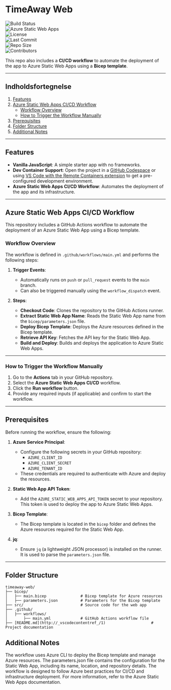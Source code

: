 # TimeAway Web

![Build Status](https://img.shields.io/github/actions/workflow/status/Empeno/timeaway-web/main.yml?branch=main&label=Build%20Status)  
![Azure Static Web Apps](https://img.shields.io/badge/Azure-Static%20Web%20Apps-blue?logo=microsoftazure)  
![License](https://img.shields.io/github/license/Empeno/timeaway-web)  
![Last Commit](https://img.shields.io/github/last-commit/Empeno/timeaway-web)  
![Repo Size](https://img.shields.io/github/repo-size/Empeno/timeaway-web)  
![Contributors](https://img.shields.io/github/contributors/Empeno/timeaway-web)  

This repo also includes a **CI/CD workflow** to automate the deployment of the app to Azure Static Web Apps using a **Bicep template**.

---

## Indholdsfortegnelse

1. [Features](#features)
2. [Azure Static Web Apps CI/CD Workflow](#azure-static-web-apps-cicd-workflow)
   - [Workflow Overview](#workflow-overview)
   - [How to Trigger the Workflow Manually](#how-to-trigger-the-workflow-manually)
3. [Prerequisites](#prerequisites)
4. [Folder Structure](#folder-structure)
5. [Additional Notes](#additional-notes)

---

## Features

- **Vanilla JavaScript**: A simple starter app with no frameworks.
- **Dev Container Support**: Open the project in a [GitHub Codespace](https://github.com/features/codespaces) or using [VS Code with the Remote Containers extension](https://code.visualstudio.com/docs/remote/containers) to get a pre-configured development environment.
- **Azure Static Web Apps CI/CD Workflow**: Automates the deployment of the app and its infrastructure.

---

## Azure Static Web Apps CI/CD Workflow

This repository includes a GitHub Actions workflow to automate the deployment of an Azure Static Web App using a Bicep template.

### Workflow Overview

The workflow is defined in `.github/workflows/main.yml` and performs the following steps:

1. **Trigger Events**:
   - Automatically runs on `push` or `pull_request` events to the `main` branch.
   - Can also be triggered manually using the `workflow_dispatch` event.

2. **Steps**:
   - **Checkout Code**: Clones the repository to the GitHub Actions runner.
   - **Extract Static Web App Name**: Reads the Static Web App name from the `bicep/parameters.json` file.
   - **Deploy Bicep Template**: Deploys the Azure resources defined in the Bicep template.
   - **Retrieve API Key**: Fetches the API key for the Static Web App.
   - **Build and Deploy**: Builds and deploys the application to Azure Static Web Apps.

---

### How to Trigger the Workflow Manually

1. Go to the **Actions** tab in your GitHub repository.
2. Select the **Azure Static Web Apps CI/CD** workflow.
3. Click the **Run workflow** button.
4. Provide any required inputs (if applicable) and confirm to start the workflow.

---

## Prerequisites

Before running the workflow, ensure the following:

1. **Azure Service Principal**:
   - Configure the following secrets in your GitHub repository:
     - `AZURE_CLIENT_ID`
     - `AZURE_CLIENT_SECRET`
     - `AZURE_TENANT_ID`
   - These credentials are required to authenticate with Azure and deploy the resources.

2. **Static Web App API Token**:
   - Add the `AZURE_STATIC_WEB_APPS_API_TOKEN` secret to your repository. This token is used to deploy the app to Azure Static Web Apps.

3. **Bicep Template**:
   - The Bicep template is located in the `bicep` folder and defines the Azure resources required for the Static Web App.

4. **jq**:
   - Ensure `jq` (a lightweight JSON processor) is installed on the runner. It is used to parse the `parameters.json` file.

---

## Folder Structure

```plaintext
timeaway-web/
├── bicep/
│   ├── main.bicep               # Bicep template for Azure resources
│   ├── parameters.json          # Parameters for the Bicep template
├── src/                         # Source code for the web app
├── .github/
│   ├── workflows/
│       ├── main.yml             # GitHub Actions workflow file
├── [README.md](http://_vscodecontentref_/1)                    # Project documentation
````

## Additional Notes

The workflow uses Azure CLI to deploy the Bicep template and manage Azure resources.
The parameters.json file contains the configuration for the Static Web App, including its name, location, and repository details.
The workflow is designed to follow Azure best practices for CI/CD and infrastructure deployment.
For more information, refer to the Azure Static Web Apps documentation.

